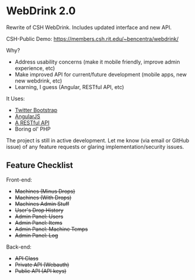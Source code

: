 WebDrink 2.0
============

Rewrite of CSH WebDrink. Includes updated interface and new API.

CSH-Public Demo: https://members.csh.rit.edu/~bencentra/webdrink/

Why?
* Address usability concerns (make it mobile friendly, improve admin experience, etc)    
* Make improved API for current/future development (mobile apps, new new webdrink, etc)
* Learning, I guess (Angular, RESTful API, etc)

It Uses:
* [Twitter Bootstrap](http://getbootstrap.com/)    
* [AngularJS](http://angularjs.org/)    
* [A RESTful API](http://coreymaynard.com/blog/creating-a-restful-api-with-php/)    
* Boring ol' PHP        

The project is still in active development. Let me know (via email or GitHub issue) of any feature requests or glaring implementation/security issues.

Feature Checklist
-----------------

Front-end:
* ~~Machines (Minus Drops)~~
* ~~Machines (With Drops)~~     
* ~~Machines Admin Stuff~~
* ~~User's Drop History~~  
* ~~Admin Panel: Users~~
* ~~Admin Panel: Items~~
* ~~Admin Panel: Machine Temps~~
* ~~Admin Panel: Log~~

Back-end:
* ~~API Class~~    
* ~~Private API (Webauth)~~
* ~~Public API (API keys)~~